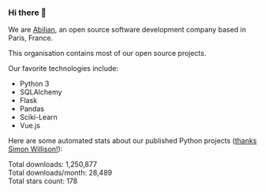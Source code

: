 ### Hi there 👋

We are [Abilian](https://abilian.com/), an open source software development company based in Paris, France.

This organisation contains most of our open source projects.

Our favorite technologies include:

- Python 3
- SQLAlchemy
- Flask
- Pandas
- Sciki-Learn
- Vue.js

Here are some automated stats about our published Python projects
([thanks Simon Willison!][sw-post]):

<!--marker-->
Total downloads: 1,250,877<br>
Total downloads/month: 28,489<br>
Total stars count: 178
<!--end-->

[sw-post]: https://simonwillison.net/2020/Jul/10/self-updating-profile-readme/